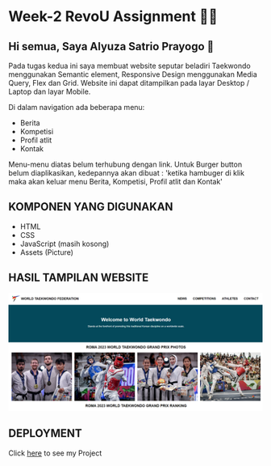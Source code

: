 <!-- [![Review Assignment Due Date](https://classroom.github.com/assets/deadline-readme-button-24ddc0f5d75046c5622901739e7c5dd533143b0c8e959d652212380cedb1ea36.svg)](https://classroom.github.com/a/6H2sAzcR) -->
# Week-2 RevoU Assignment 👨‍💻

## Hi semua, Saya Alyuza Satrio Prayogo 👋
Pada tugas kedua ini saya membuat website seputar beladiri Taekwondo menggunakan Semantic element, Responsive Design menggunakan Media Query, Flex dan Grid.
Website ini dapat ditampilkan pada layar Desktop / Laptop dan layar Mobile.


Di dalam navigation ada beberapa menu:
- Berita
- Kompetisi
- Profil atlit
- Kontak

Menu-menu diatas belum terhubung dengan link.
Untuk Burger button belum diaplikasikan, kedepannya akan dibuat : 'ketika hambuger di klik maka akan keluar menu Berita, Kompetisi, Profil atlit dan Kontak'
## KOMPONEN YANG DIGUNAKAN
- HTML
- CSS
- JavaScript (masih kosong)
- Assets (Picture)

## HASIL TAMPILAN WEBSITE
![image](Assets/github.png)

## DEPLOYMENT

Click [here](https://world-taekwondo.netlify.app/) to see my Project 
